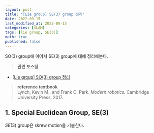 ```yaml
---
layout: post
title: "[Lie group] SE(3) group 정리"
date: 2022-09-15
last_modified_at: 2022-09-15
categories: [SLAM]
tags: [lie group, SE(3)]
math: true
published: false
---
```


SO(3) group에 이어서 SE(3) group에 대해 정리해본다.

>**관련 포스팅**  
* [\[Lie group\] SO(3) group 정리](https://isornorphism.github.io/posts/SO3_group/)

>**reference textbook**  
>Lynch, Kevin M., and Frank C. Park. _Modern robotics_. Cambridge University Press, 2017.

## 1. Special Euclidean Group, SE(3)

$SE(3)$ group은 skrew motion을 기술한다. 